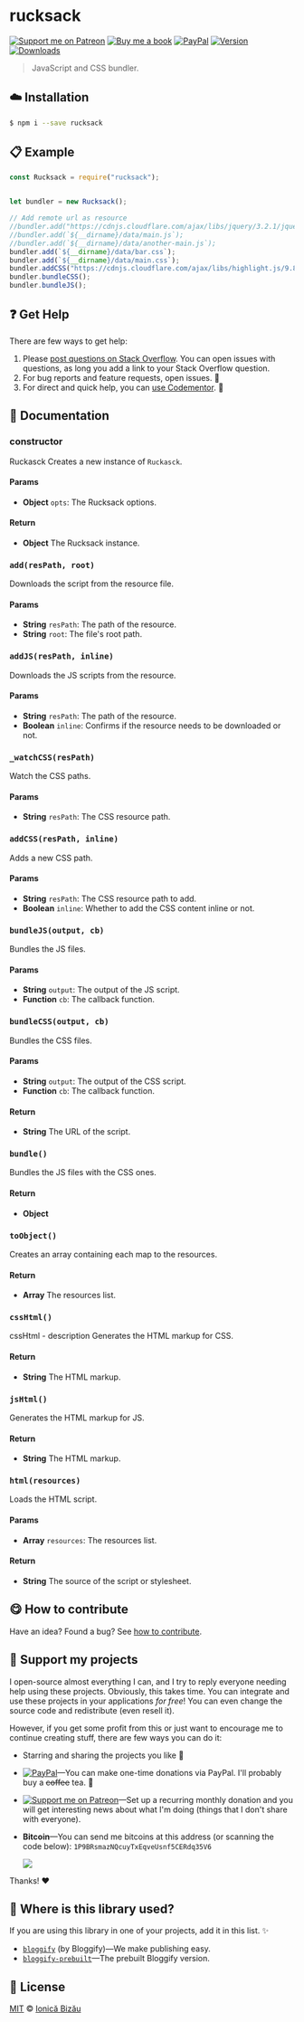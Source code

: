<!-- Please do not edit this file. Edit the `blah` field in the `package.json` instead. If in doubt, open an issue. -->

# rucksack

 [![Support me on Patreon][badge_patreon]][patreon] [![Buy me a book][badge_amazon]][amazon] [![PayPal][badge_paypal_donate]][paypal-donations] [![Version](https://img.shields.io/npm/v/rucksack.svg)](https://www.npmjs.com/package/rucksack) [![Downloads](https://img.shields.io/npm/dt/rucksack.svg)](https://www.npmjs.com/package/rucksack)

> JavaScript and CSS bundler.

## :cloud: Installation

```sh
$ npm i --save rucksack
```


## :clipboard: Example



```js
const Rucksack = require("rucksack");


let bundler = new Rucksack();

// Add remote url as resource
//bundler.add("https://cdnjs.cloudflare.com/ajax/libs/jquery/3.2.1/jquery.js");
//bundler.add(`${__dirname}/data/main.js`);
//bundler.add(`${__dirname}/data/another-main.js`);
bundler.add(`${__dirname}/data/bar.css`);
bundler.add(`${__dirname}/data/main.css`);
bundler.addCSS("https://cdnjs.cloudflare.com/ajax/libs/highlight.js/9.8.0/styles/default.min.css", false);
bundler.bundleCSS();
bundler.bundleJS();
```



## :question: Get Help

There are few ways to get help:

 1. Please [post questions on Stack Overflow](https://stackoverflow.com/questions/ask). You can open issues with questions, as long you add a link to your Stack Overflow question.
 2. For bug reports and feature requests, open issues. :bug:
 3. For direct and quick help, you can [use Codementor](https://www.codementor.io/johnnyb). :rocket:


## :memo: Documentation


### constructor

Ruckasck
Creates a new instance of `Ruckasck`.

#### Params

- **Object** `opts`: The Rucksack options.

#### Return
- **Object** The Rucksack instance.

### `add(resPath, root)`
Downloads the script from the resource file.

#### Params

- **String** `resPath`: The path of the resource.
- **String** `root`: The file's root path.

### `addJS(resPath, inline)`
Downloads the JS scripts from the resource.

#### Params

- **String** `resPath`: The path of the resource.
- **Boolean** `inline`: Confirms if the resource needs to be downloaded or not.

### `_watchCSS(resPath)`
Watch the CSS paths.

#### Params

- **String** `resPath`: The CSS resource path.

### `addCSS(resPath, inline)`
Adds a new CSS path.

#### Params

- **String** `resPath`: The CSS resource path to add.
- **Boolean** `inline`: Whether to add the CSS content inline or not.

### `bundleJS(output, cb)`
Bundles the JS files.

#### Params

- **String** `output`: The output of the JS script.
- **Function** `cb`: The callback function.

### `bundleCSS(output, cb)`
Bundles the CSS files.

#### Params

- **String** `output`: The output of the CSS script.
- **Function** `cb`: The callback function.

#### Return
- **String** The URL of the script.

### `bundle()`
Bundles the JS files with the CSS ones.

#### Return
- **Object**

### `toObject()`
Creates an array containing each map to the resources.

#### Return
- **Array** The resources list.

### `cssHtml()`
cssHtml - description
Generates the HTML markup for CSS.

#### Return
- **String** The HTML markup.

### `jsHtml()`
Generates the HTML markup for JS.

#### Return
- **String** The HTML markup.

### `html(resources)`
Loads the HTML script.

#### Params

- **Array** `resources`: The resources list.

#### Return
- **String** The source of the script or stylesheet.



## :yum: How to contribute
Have an idea? Found a bug? See [how to contribute][contributing].


## :sparkling_heart: Support my projects

I open-source almost everything I can, and I try to reply everyone needing help using these projects. Obviously,
this takes time. You can integrate and use these projects in your applications *for free*! You can even change the source code and redistribute (even resell it).

However, if you get some profit from this or just want to encourage me to continue creating stuff, there are few ways you can do it:

 - Starring and sharing the projects you like :rocket:
 - [![PayPal][badge_paypal]][paypal-donations]—You can make one-time donations via PayPal. I'll probably buy a ~~coffee~~ tea. :tea:
 - [![Support me on Patreon][badge_patreon]][patreon]—Set up a recurring monthly donation and you will get interesting news about what I'm doing (things that I don't share with everyone).
 - **Bitcoin**—You can send me bitcoins at this address (or scanning the code below): `1P9BRsmazNQcuyTxEqveUsnf5CERdq35V6`

    ![](https://i.imgur.com/z6OQI95.png)

Thanks! :heart:


## :dizzy: Where is this library used?
If you are using this library in one of your projects, add it in this list. :sparkles:


 - [`bloggify`](https://github.com/Bloggify/Bloggify) (by Bloggify)—We make publishing easy.
 - [`bloggify-prebuilt`](https://github.com/Bloggify/bloggify-prebuilt#readme)—The prebuilt Bloggify version.

## :scroll: License

[MIT][license] © [Ionică Bizău][website]

[badge_patreon]: http://ionicabizau.github.io/badges/patreon.svg
[badge_amazon]: http://ionicabizau.github.io/badges/amazon.svg
[badge_paypal]: http://ionicabizau.github.io/badges/paypal.svg
[badge_paypal_donate]: http://ionicabizau.github.io/badges/paypal_donate.svg
[patreon]: https://www.patreon.com/ionicabizau
[amazon]: http://amzn.eu/hRo9sIZ
[paypal-donations]: https://www.paypal.com/cgi-bin/webscr?cmd=_s-xclick&hosted_button_id=RVXDDLKKLQRJW
[donate-now]: http://i.imgur.com/6cMbHOC.png

[license]: http://showalicense.com/?fullname=Ionic%C4%83%20Biz%C4%83u%20%3Cbizauionica%40gmail.com%3E%20(http%3A%2F%2Fionicabizau.net)&year=2016#license-mit
[website]: http://ionicabizau.net
[contributing]: /CONTRIBUTING.md
[docs]: /DOCUMENTATION.md
